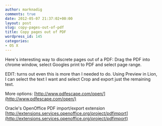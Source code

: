 ```yaml
---
author: marknadig
comments: true
date: 2012-05-07 21:37:02+00:00
layout: post
slug: copy-pages-out-of-pdf
title: Copy pages out of PDF
wordpress_id: 145
categories:
- OS X
---
```


Here's interesting way to discrete pages out of a PDF: Drag the PDF into chrome window, select Googles print to PDF and select page range.

EDIT: turns out even this is more than I needed to do. Using Preview in Lion, I can select the text I want and select Crop and export just the remaining text.

More options:
[http://www.pdfescape.com/open/](http://www.pdfescape.com/open/)

Oracle's OpenOffice PDF import/export extension
[http://extensions.services.openoffice.org/project/pdfimport](http://extensions.services.openoffice.org/project/pdfimport)
